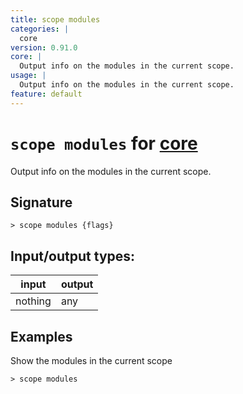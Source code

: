 ```yaml
---
title: scope modules
categories: |
  core
version: 0.91.0
core: |
  Output info on the modules in the current scope.
usage: |
  Output info on the modules in the current scope.
feature: default
---
```

<!-- This file is automatically generated. Please edit the command in https://github.com/nushell/nushell instead. -->

# `scope modules` for [core](/commands/categories/core.md)

<div class='command-title'>Output info on the modules in the current scope.</div>

## Signature

```> scope modules {flags} ```


## Input/output types:

| input   | output |
| ------- | ------ |
| nothing | any    |

## Examples

Show the modules in the current scope
```nu
> scope modules

```
